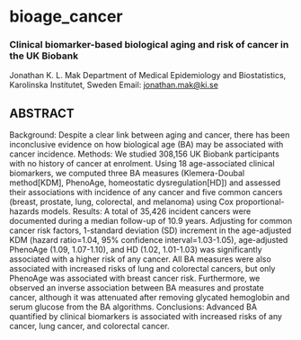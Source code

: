 # bioage_cancer

### Clinical biomarker-based biological aging and risk of cancer in the UK Biobank
Jonathan K. L. Mak
Department of Medical Epidemiology and Biostatistics, Karolinska Institutet, Sweden
Email: jonathan.mak@ki.se 


ABSTRACT
------------------------------------------------------------------------------------------------------------------
Background: Despite a clear link between aging and cancer, there has been inconclusive evidence on how biological age (BA) may be associated with cancer incidence.
Methods: We studied 308,156 UK Biobank participants with no history of cancer at enrolment. Using 18 age-associated clinical biomarkers, we computed three BA measures (Klemera-Doubal method[KDM], PhenoAge, homeostatic dysregulation[HD]) and assessed their associations with incidence of any cancer and five common cancers (breast, prostate, lung, colorectal, and melanoma) using Cox proportional-hazards models. 
Results: A total of 35,426 incident cancers were documented during a median follow-up of 10.9 years. Adjusting for common cancer risk factors, 1-standard deviation (SD) increment in the age-adjusted KDM (hazard ratio=1.04, 95% confidence interval=1.03-1.05), age-adjusted PhenoAge (1.09, 1.07-1.10), and HD (1.02, 1.01-1.03) was significantly associated with a higher risk of any cancer. All BA measures were also associated with increased risks of lung and colorectal cancers, but only PhenoAge was associated with breast cancer risk. Furthermore, we observed an inverse association between BA measures and prostate cancer, although it was attenuated after removing glycated hemoglobin and serum glucose from the BA algorithms.
Conclusions: Advanced BA quantified by clinical biomarkers is associated with increased risks of any cancer, lung cancer, and colorectal cancer.
